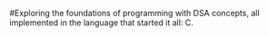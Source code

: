 #Exploring the foundations of programming with DSA concepts, all implemented in the language that started it all: C.
